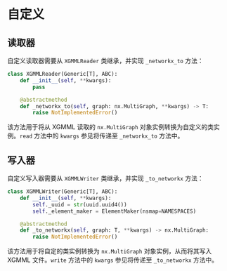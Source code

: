 # 自定义

## 读取器

自定义读取器需要从 `XGMMLReader` 类继承，并实现 `_networkx_to` 方法：

```python
class XGMMLReader(Generic[T], ABC):
    def __init__(self, **kwargs):
        pass

    @abstractmethod
    def _networkx_to(self, graph: nx.MultiGraph, **kwargs) -> T:
        raise NotImplementedError()
```

该方法用于将从 XGMML 读取的 `nx.MultiGraph` 对象实例转换为自定义的类实例。`read` 方法中的 `kwargs` 参见将传递至 `_networkx_to` 方法中。

## 写入器

自定义写入器需要从 `XGMMLWriter` 类继承，并实现 `_to_networkx` 方法：

```python
class XGMMLWriter(Generic[T], ABC):
    def __init__(self, **kwargs):
        self._uuid = str(uuid.uuid4())
        self._element_maker = ElementMaker(nsmap=NAMESPACES)

    @abstractmethod
    def _to_networkx(self, graph: T, **kwargs) -> nx.MultiGraph:
        raise NotImplementedError()
```

该方法用于将自定的类实例转换为 `nx.MultiGraph` 对象实例，从而将其写入 XGMML 文件。`write` 方法中的 `kwargs` 参见将传递至 `_to_networkx` 方法中。
